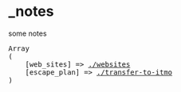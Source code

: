 # _notes
some notes

<pre>
Array
(
    [web_sites] => <a target="_blank" href="//sunnycapt.github.io/_notes/websites.html">./websites</a>
    [escape_plan] => <a target="_blank" href="//sunnycapt.github.io/_notes/transfer-to-itmo.html">./transfer-to-itmo</a>
)
</pre>
